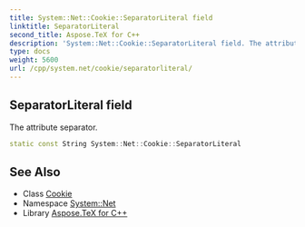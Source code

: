 ```yaml
---
title: System::Net::Cookie::SeparatorLiteral field
linktitle: SeparatorLiteral
second_title: Aspose.TeX for C++
description: 'System::Net::Cookie::SeparatorLiteral field. The attribute separator in C++.'
type: docs
weight: 5600
url: /cpp/system.net/cookie/separatorliteral/
---
```

## SeparatorLiteral field


The attribute separator.

```cpp
static const String System::Net::Cookie::SeparatorLiteral
```

## See Also

* Class [Cookie](../)
* Namespace [System::Net](../../)
* Library [Aspose.TeX for C++](../../../)
